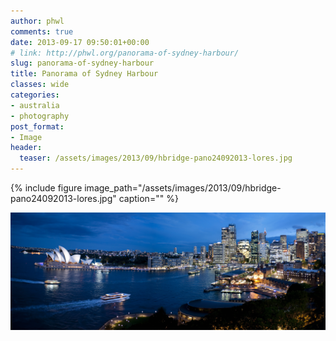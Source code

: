 ```yaml
---
author: phwl
comments: true
date: 2013-09-17 09:50:01+00:00
# link: http://phwl.org/panorama-of-sydney-harbour/
slug: panorama-of-sydney-harbour
title: Panorama of Sydney Harbour
classes: wide
categories:
- australia
- photography
post_format:
- Image
header:
  teaser: /assets/images/2013/09/hbridge-pano24092013-lores.jpg
---
```


{% include figure image_path="/assets/images/2013/09/hbridge-pano24092013-lores.jpg" caption="" %}

<!-- more -->

![hbridge-pano](/assets/images/2013/09/hbridge-pano.jpg)
